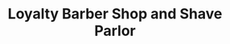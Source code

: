 ---
title: "Loyalty Barber Shop and Shave Parlor"
url: /archbald/loyalty-barber-shop-and-shave-parlor/
shop: Friseur
---